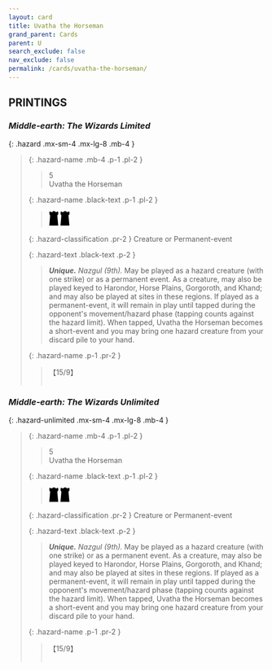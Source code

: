 ```yaml
---
layout: card
title: Uvatha the Horseman
grand_parent: Cards
parent: U
search_exclude: false
nav_exclude: false
permalink: /cards/uvatha-the-horseman/
---
```


## PRINTINGS


### _Middle-earth: The Wizards Limited_

{: .hazard .mx-sm-4 .mx-lg-8 .mb-4 }
> {: .hazard-name .mb-4 .p-1 .pl-2 }
> > <div class="hazard-mp">5</div>
> > <div class="card-name">Uvatha the Horseman</div>
>
> {: .hazard-name .black-text .p-1 .pl-2 }
> > ![](/assets/images/dark-hold.svg) ![](/assets/images/dark-hold.svg)
>
> {: .hazard-classification .pr-2 }
> Creature or Permanent-event
>
> {: .hazard-text .black-text .p-2 }
> > _**Unique.**_ _Nazgul (9th)._ May be played as a hazard creature (with one strike) or as a permanent event. As a creature, may also be played keyed to Harondor, Horse Plains, Gorgoroth, and Khand; and may also be played at sites in these regions. If played as a permanent-event, it will remain in play until tapped during the opponent's movement/hazard phase (tapping counts against the hazard limit). When tapped, Uvatha the Horseman becomes a short-event and you may bring one hazard creature from your discard pile to your hand. 
>
> {: .hazard-name .p-1 .pr-2 }
> > <div class="card-shield">【15/9】</div>
> > <div class="card-corruption">&nbsp;</div>

### _Middle-earth: The Wizards Unlimited_

{: .hazard-unlimited .mx-sm-4 .mx-lg-8 .mb-4 }
> {: .hazard-name .mb-4 .p-1 .pl-2 }
> > <div class="hazard-mp">5</div>
> > <div class="card-name">Uvatha the Horseman</div>
>
> {: .hazard-name .black-text .p-1 .pl-2 }
> > ![](/assets/images/dark-hold.svg) ![](/assets/images/dark-hold.svg)
>
> {: .hazard-classification .pr-2 }
> Creature or Permanent-event
>
> {: .hazard-text .black-text .p-2 }
> > _**Unique.**_ _Nazgul (9th)._ May be played as a hazard creature (with one strike) or as a permanent event. As a creature, may also be played keyed to Harondor, Horse Plains, Gorgoroth, and Khand; and may also be played at sites in these regions. If played as a permanent-event, it will remain in play until tapped during the opponent's movement/hazard phase (tapping counts against the hazard limit). When tapped, Uvatha the Horseman becomes a short-event and you may bring one hazard creature from your discard pile to your hand. 
>
> {: .hazard-name .p-1 .pr-2 }
> > <div class="card-shield">【15/9】</div>
> > <div class="card-corruption-white">&nbsp;</div>
